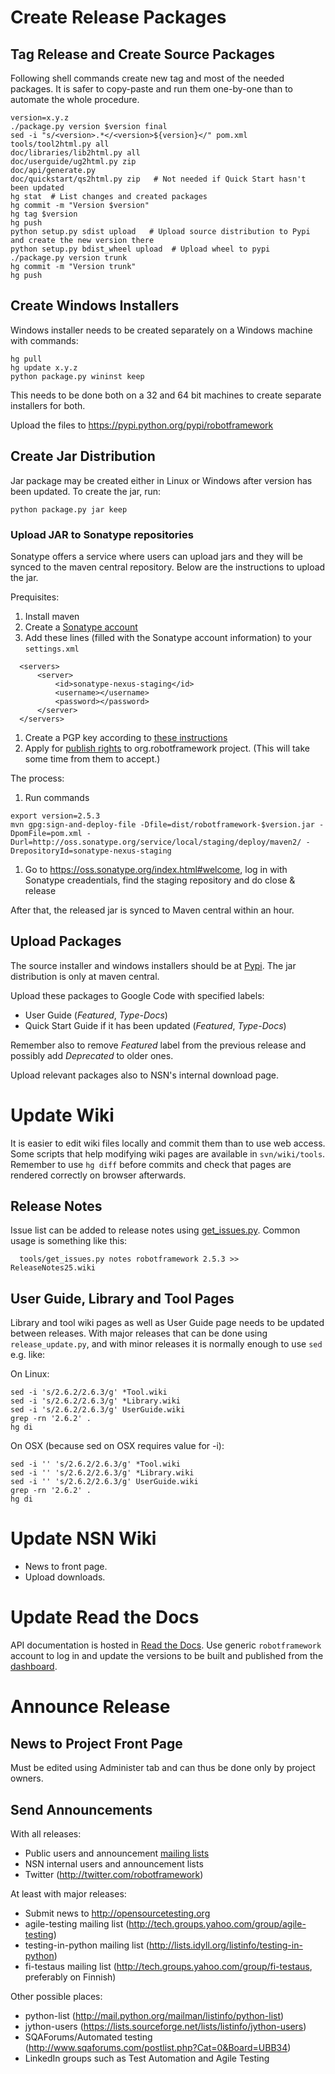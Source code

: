 

# Create Release Packages #

## Tag Release and Create Source Packages ##

Following shell commands create new tag and most of the needed packages. It is safer to copy-paste and run them one-by-one than to automate the whole procedure.

```
version=x.y.z
./package.py version $version final
sed -i "s/<version>.*</<version>${version}</" pom.xml
tools/tool2html.py all
doc/libraries/lib2html.py all
doc/userguide/ug2html.py zip
doc/api/generate.py
doc/quickstart/qs2html.py zip   # Not needed if Quick Start hasn't been updated
hg stat  # List changes and created packages
hg commit -m "Version $version"
hg tag $version
hg push
python setup.py sdist upload   # Upload source distribution to Pypi and create the new version there
python setup.py bdist_wheel upload  # Upload wheel to pypi
./package.py version trunk
hg commit -m "Version trunk"
hg push
```

## Create Windows Installers ##

Windows installer needs to be created separately on a Windows machine with commands:

```
hg pull 
hg update x.y.z
python package.py wininst keep
```

This needs to be done both on a 32 and 64 bit machines to create separate installers for both.

Upload the files to https://pypi.python.org/pypi/robotframework

## Create Jar Distribution ##

Jar package may be created either in Linux or Windows after version has been updated.
To create the jar, run:

```
python package.py jar keep
```

### Upload JAR to Sonatype repositories ###

Sonatype offers a service where users can upload jars and they will be synced to the maven central repository. Below are the instructions to upload the jar.

Prequisites:

  1. Install maven
  1. Create a [Sonatype account](https://issues.sonatype.org/secure/Dashboard.jspa)
  1. Add these lines (filled with the Sonatype account information) to your `settings.xml`
```
  <servers>
      <server>
          <id>sonatype-nexus-staging</id>
          <username></username>
          <password></password>
      </server>
  </servers>

```
  1. Create a PGP key according to [these instructions](https://docs.sonatype.org/display/Repository/How+To+Generate+PGP+Signatures+With+Maven#HowToGeneratePGPSignaturesWithMaven-MavenGPGPlugin)
  1. Apply for [publish rights](https://docs.sonatype.org/display/Repository/Sonatype+OSS+Maven+Repository+Usage+Guide) to org.robotframework project. (This will take some time from them to accept.)

The process:
  1. Run commands
```
export version=2.5.3
mvn gpg:sign-and-deploy-file -Dfile=dist/robotframework-$version.jar -DpomFile=pom.xml -Durl=http://oss.sonatype.org/service/local/staging/deploy/maven2/ -DrepositoryId=sonatype-nexus-staging
```
  1. Go to https://oss.sonatype.org/index.html#welcome, log in with Sonatype creadentials, find the staging repository and do close & release

After that, the released jar is synced to Maven central within an hour.


## Upload Packages ##

The source installer and windows installers should be at [Pypi](https://pypi.python.org/pypi/robotframework). The jar distribution is only at maven central.

Upload these packages to Google Code with specified labels:

  * User Guide (_Featured_, _Type-Docs_)
  * Quick Start Guide if it has been updated (_Featured_, _Type-Docs_)

Remember also to remove _Featured_ label from the previous release and possibly add _Deprecated_ to older ones.

Upload relevant packages also to NSN's internal download page.


# Update Wiki #

It is easier to edit wiki files locally and commit them than to use web access. Some scripts that help modifying wiki pages are available in `svn/wiki/tools`. Remember to use `hg diff` before commits and check that pages are rendered correctly on browser afterwards.

## Release Notes ##

Issue list can be added to release notes using [get\_issues.py](http://robotframework.googlecode.com/svn/wiki/tools/get_issues.py). Common usage is something like this:

```
  tools/get_issues.py notes robotframework 2.5.3 >> ReleaseNotes25.wiki
```

## User Guide, Library and Tool Pages ##

Library and tool wiki pages as well as User Guide page needs to be updated between releases. With major releases that can be done using `release_update.py`, and with minor releases it is normally enough to use `sed` e.g. like:

On Linux:

```
sed -i 's/2.6.2/2.6.3/g' *Tool.wiki
sed -i 's/2.6.2/2.6.3/g' *Library.wiki
sed -i 's/2.6.2/2.6.3/g' UserGuide.wiki
grep -rn '2.6.2' .
hg di
```

On OSX (because sed on OSX requires value for -i):

```
sed -i '' 's/2.6.2/2.6.3/g' *Tool.wiki
sed -i '' 's/2.6.2/2.6.3/g' *Library.wiki
sed -i '' 's/2.6.2/2.6.3/g' UserGuide.wiki
grep -rn '2.6.2' .
hg di
```

# Update NSN Wiki #

  * News to front page.
  * Upload downloads.

# Update Read the Docs #

API documentation is hosted in [Read the Docs](http://robot-framework.readthedocs.org/en/latest/). Use generic `robotframework` account to log in and update the versions to be built and published from the
[dashboard](http://readthedocs.org/dashboard/robot-framework/versions/).

# Announce Release #

## News to Project Front Page ##

Must be edited using Administer tab and can thus be done only by project owners.

## Send Announcements ##

With all releases:

  * Public users and announcement [mailing lists](MailingLists.md)
  * NSN internal users and announcement lists
  * Twitter (http://twitter.com/robotframework)

At least with major releases:

  * Submit news to http://opensourcetesting.org
  * agile-testing mailing list (http://tech.groups.yahoo.com/group/agile-testing)
  * testing-in-python mailing list (http://lists.idyll.org/listinfo/testing-in-python)
  * fi-testaus mailing list (http://tech.groups.yahoo.com/group/fi-testaus, preferably on Finnish)

Other possible places:

  * python-list (http://mail.python.org/mailman/listinfo/python-list)
  * jython-users (https://lists.sourceforge.net/lists/listinfo/jython-users)
  * SQAForums/Automated testing (http://www.sqaforums.com/postlist.php?Cat=0&Board=UBB34)
  * LinkedIn groups such as Test Automation and Agile Testing
